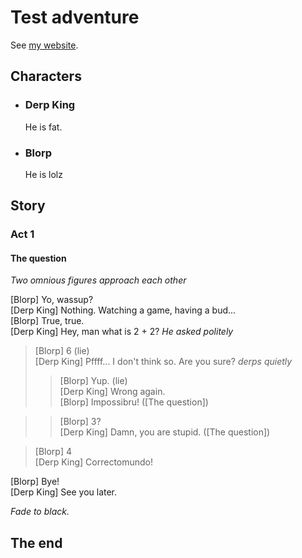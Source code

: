 # Test adventure


See [my website][].

[my website]: http://foo.bar.baz

## Characters

- ### Derp King

    He is fat.

- ### Blorp

    He is lolz

## Story

### Act 1

#### The question

_Two omnious figures approach each other_

[Blorp] Yo, wassup?  
[Derp King] Nothing. Watching a game, having a bud...  
[Blorp] True, true.  
[Derp King] Hey, man what is 2 + 2?  *He asked politely*  
> [Blorp] 6 (lie)   
  [Derp King] Pffff... I don't think so. Are you sure? *derps quietly*
>> [Blorp] Yup. (lie)  
   [Derp King] Wrong again.  
   [Blorp] Impossibru! ([The question])  
  
>> [Blorp] 3?  
   [Derp King] Damn, you are stupid. ([The question])  
   
> [Blorp] 4  
  [Derp King] Correctomundo!  

[Blorp] Bye!  
[Derp King] See you later.

_Fade to black._

## The end
